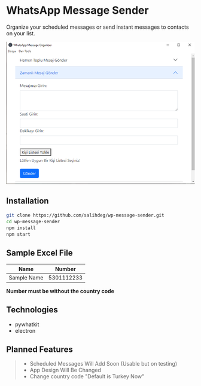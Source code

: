 # WhatsApp Message Sender

Organize your scheduled messages or send instant messages to contacts on your list.

![mainscreen](https://raw.githubusercontent.com/salihdeg/gitHubImages/master/wp-message-sender/Screenshoot_wp-message-sender.png)

## Installation

```sh
git clone https://github.com/salihdeg/wp-message-sender.git
cd wp-message-sender
npm install
npm start
```
## Sample Excel File

| Name      | Number |
| ------------- | ------------- |
| Sample Name      | 5301112233       |

**Number must be without the country code**

## Technologies

- pywhatkit
- electron

## Planned Features
> - Scheduled Messages Will Add Soon (Usable but on testing)
> - App Design Will Be Changed
> - Change country code "Default is Turkey Now"